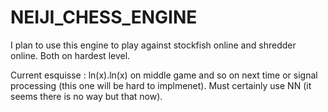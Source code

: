 # NEIJI_CHESS_ENGINE
I plan to use this engine to play against stockfish online and shredder online. Both on hardest level.

Current esquisse : ln(x).ln(x) on middle game and so on next time or signal processing (this one will be hard to implmenet). Must certainly use NN (it seems there is no way but that now).
